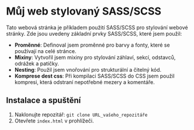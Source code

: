 # Můj web stylovaný SASS/SCSS

Tato webová stránka je příkladem použití SASS/SCSS pro stylování webové stránky. Zde jsou uvedeny základní prvky SASS/SCSS, které jsem použil:

- **Proměnné**: Definoval jsem proměnné pro barvy a fonty, které se používají na celé stránce.
- **Mixiny**: Vytvořil jsem mixiny pro stylování záhlaví, sekcí, odstavců, odrážek a patičky.
- **Nesting**: Použil jsem vnořování pro strukturální a čitelný kód.
- **Komprese dest css**: Při kompilaci SASS/SCSS do CSS jsem použil kompresi, která odstraní nepotřebné mezery a komentáře.

## Instalace a spuštění

1. Naklonujte repozitář: `git clone URL_vašeho_repozitáře`
2. Otevřete `index.html` v prohlížeči.
